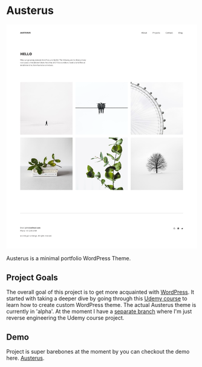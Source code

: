 # Austerus

<img src="./austere.png" alt="Austerus Preview Image" />

Austerus is a minimal portfolio WordPress Theme. 

## Project Goals

The overall goal of this project is to get more acquainted with [WordPress](https://wordpress.org/). It started with 
taking a deeper dive by going through this [Udemy course](https://www.udemy.com/course/become-a-wordpress-developer-php-javascript/learn/lecture/7399554#questions)
to learn how to create custom WordPress theme. The actual Austerus theme is currently in 'alpha'. At the moment I have
a [separate branch](https://github.com/yarocruz/austerus/tree/real-austerus) where I'm just reverse engineering
the Udemy course project. 

## Demo

Project is super barebones at the moment by you can checkout the demo here. [Austerus](http://jayc1.sgedu.site/).



 
